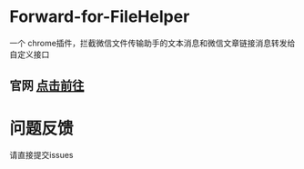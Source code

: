 # Forward-for-FileHelper
一个 chrome插件，拦截微信文件传输助手的文本消息和微信文章链接消息转发给自定义接口
## 官网 [点击前往](https://wx.noob.run)
# 问题反馈
请直接提交issues
